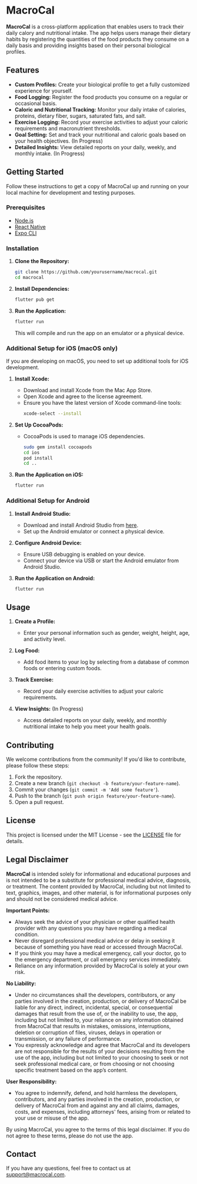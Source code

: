 # MacroCal

**MacroCal** is a cross-platform application that enables users to track their daily calory and nutritional intake. The app helps users manage their dietary habits by registering the quantities of the food products they consume on a daily basis and providing insights based on their personal biological profiles.

## Features

- **Custom Profiles:** Create your biological profile to get a fully customized experience for yourself.
- **Food Logging:** Register the food products you consume on a regular or occasional basis.
- **Caloric and Nutritional Tracking:** Monitor your daily intake of calories, proteins, dietary fiber, sugars, saturated fats, and salt.
- **Exercise Logging:** Record your exercise activities to adjust your caloric requirements and macronutrient thresholds.
- **Goal Setting:** Set and track your nutritional and caloric goals based on your health objectives. (In Progress)
- **Detailed Insights:** View detailed reports on your daily, weekly, and monthly intake. (In Progress)

## Getting Started

Follow these instructions to get a copy of MacroCal up and running on your local machine for development and testing purposes.

### Prerequisites

- [Node.js](https://nodejs.org/)
- [React Native](https://reactnative.dev/)
- [Expo CLI](https://docs.expo.dev/get-started/installation/)

### Installation

1. **Clone the Repository:**
    ```bash
    git clone https://github.com/yourusername/macrocal.git
    cd macrocal
    ```

2. **Install Dependencies:**
    ```bash
    flutter pub get
    ```

3. **Run the Application:**
    ```bash
    flutter run
    ```

    This will compile and run the app on an emulator or a physical device.

### Additional Setup for iOS (macOS only)

If you are developing on macOS, you need to set up additional tools for iOS development.

1. **Install Xcode:**
    - Download and install Xcode from the Mac App Store.
    - Open Xcode and agree to the license agreement.
    - Ensure you have the latest version of Xcode command-line tools:
      ```bash
      xcode-select --install
      ```

2. **Set Up CocoaPods:**
    - CocoaPods is used to manage iOS dependencies.
      ```bash
      sudo gem install cocoapods
      cd ios
      pod install
      cd ..
      ```

3. **Run the Application on iOS:**
    ```bash
    flutter run
    ```

### Additional Setup for Android

1. **Install Android Studio:**
    - Download and install Android Studio from [here](https://developer.android.com/studio).
    - Set up the Android emulator or connect a physical device.

2. **Configure Android Device:**
    - Ensure USB debugging is enabled on your device.
    - Connect your device via USB or start the Android emulator from Android Studio.

3. **Run the Application on Android:**
    ```bash
    flutter run
    ```

## Usage

1. **Create a Profile:**
    - Enter your personal information such as gender, weight, height, age, and activity level.
  
2. **Log Food:**
    - Add food items to your log by selecting from a database of common foods or entering custom foods.
  
3. **Track Exercise:**
    - Record your daily exercise activities to adjust your caloric requirements.

4. **View Insights:** (In Progress)
    - Access detailed reports on your daily, weekly, and monthly nutritional intake to help you meet your health goals. 

## Contributing

We welcome contributions from the community! If you'd like to contribute, please follow these steps:

1. Fork the repository.
2. Create a new branch (`git checkout -b feature/your-feature-name`).
3. Commit your changes (`git commit -m 'Add some feature'`).
4. Push to the branch (`git push origin feature/your-feature-name`).
5. Open a pull request.

## License

This project is licensed under the MIT License - see the [LICENSE](LICENSE) file for details.

## Legal Disclaimer

**MacroCal** is intended solely for informational and educational purposes and is not intended to be a substitute for professional medical advice, diagnosis, or treatment. The content provided by MacroCal, including but not limited to text, graphics, images, and other material, is for informational purposes only and should not be considered medical advice.

**Important Points:**
- Always seek the advice of your physician or other qualified health provider with any questions you may have regarding a medical condition.
- Never disregard professional medical advice or delay in seeking it because of something you have read or accessed through MacroCal.
- If you think you may have a medical emergency, call your doctor, go to the emergency department, or call emergency services immediately.
- Reliance on any information provided by MacroCal is solely at your own risk.

**No Liability:**
- Under no circumstances shall the developers, contributors, or any parties involved in the creation, production, or delivery of MacroCal be liable for any direct, indirect, incidental, special, or consequential damages that result from the use of, or the inability to use, the app, including but not limited to, your reliance on any information obtained from MacroCal that results in mistakes, omissions, interruptions, deletion or corruption of files, viruses, delays in operation or transmission, or any failure of performance.
- You expressly acknowledge and agree that MacroCal and its developers are not responsible for the results of your decisions resulting from the use of the app, including but not limited to your choosing to seek or not seek professional medical care, or from choosing or not choosing specific treatment based on the app’s content.

**User Responsibility:**
- You agree to indemnify, defend, and hold harmless the developers, contributors, and any parties involved in the creation, production, or delivery of MacroCal from and against any and all claims, damages, costs, and expenses, including attorneys' fees, arising from or related to your use or misuse of the app.

By using MacroCal, you agree to the terms of this legal disclaimer. If you do not agree to these terms, please do not use the app.

## Contact

If you have any questions, feel free to contact us at support@macrocal.com.
